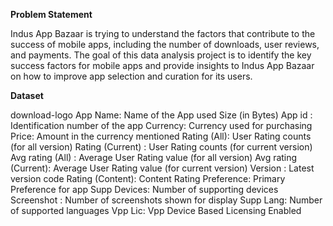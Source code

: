 **Problem Statement**

Indus App Bazaar is trying to understand the factors that contribute to the success of mobile apps, including the number of downloads, user reviews, and payments. The goal of this data analysis project is to identify the key success factors for mobile apps and provide insights to Indus App Bazaar on how to improve app selection and curation for its users.

**Dataset**

download-logo
App Name: Name of the App used 
Size (in Bytes)
App id : Identification number of the app 
Currency: Currency used for purchasing
Price: Amount in the currency mentioned
Rating (All): User Rating counts (for all version)
Rating (Current) : User Rating counts (for current version)
Avg rating (All) : Average User Rating value (for all version)
Avg rating (Current): Average User Rating value (for current version)
Version : Latest version code
Rating (Content): Content Rating
Preference: Primary Preference for app
Supp Devices: Number of supporting devices
Screenshot : Number of screenshots shown for display
Supp Lang: Number of supported languages
Vpp Lic: Vpp Device Based Licensing Enabled
